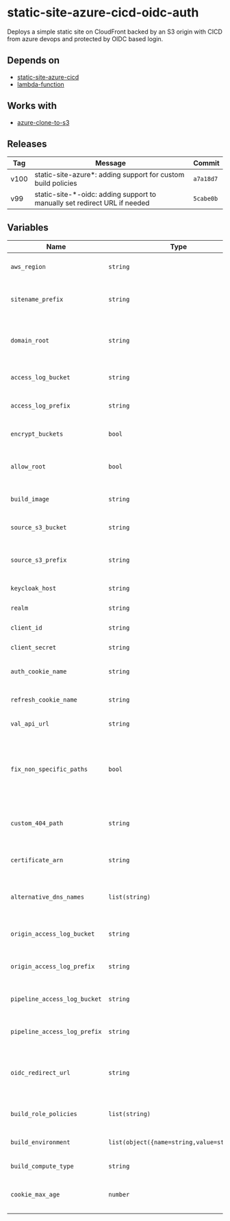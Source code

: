 static-site-azure-cicd-oidc-auth
======


Deploys a simple static site on CloudFront backed by an S3 origin with CICD from azure devops and protected by OIDC based login.

Depends on
------

* [static-site-azure-cicd](../static-site-azure-cicd/README.md)
* [lambda-function](../lambda-function/README.md)



Works with
------

* [azure-clone-to-s3](../azure-clone-to-s3/README.md)



Releases
------

|Tag | Message | Commit|
--- | --- | ---
v100 | static-site-azure*: adding support for custom build policies | `a7a18d7`
v99 | static-site-*-oidc: adding support to manually set redirect URL if needed | `5cabe0b`

Variables
------

|Name | Type | Description | Default Value|
--- | --- | --- | ---
`aws_region` | `string` | region where provisioning should happen | ``
`sitename_prefix` | `string` | prefix of site name e.g. for www.example.com this would be www | ``
`domain_root` | `string` | domain root for site e.g. example.com.  This must be available in Route53. | ``
`access_log_bucket` | `string` | S3 bucket where access logs will be placed | ``
`access_log_prefix` | `string` | prefix used for any access logs written to S3 | ``
`encrypt_buckets` | `bool` | encrypt buckets with default AWS keys | `false`
`allow_root` | `bool` | allow build process to become root (sudo) | `false`
`build_image` | `string` | what build image should be used to run the build job | `aws/codebuild/standard:2.0`
`source_s3_bucket` | `string` | S3 bucket which is the source for the build process | ``
`source_s3_prefix` | `string` | S3 bucket prefix used for the source build zip file | ``
`keycloak_host` | `string` | name of keycloak host | ``
`realm` | `string` | keycloak auth realm | ``
`client_id` | `string` | client ID for keycloak client | ``
`client_secret` | `string` | client secret for keycloak client | ``
`auth_cookie_name` | `string` | name of cookie used to hold auth token | `auth`
`refresh_cookie_name` | `string` | name of cookie used to hold refresh token | `rt`
`val_api_url` | `string` | URL for JWT validation API | ``
`fix_non_specific_paths` | `bool` | should we apply a lambda@edge function on origin requests to fix paths which are missing the expected root object? | `false`
`custom_404_path` | `string` | what path should we use for a custom 404 (not found) error page | `none`
`certificate_arn` | `string` | arn of a certificate, if this is specified the module will not create a certificate | ``
`alternative_dns_names` | `list(string)` | list of additional names the cloudfront distribution | `[]`
`origin_access_log_bucket` | `string` | bucket to be used for access logging on the origin s3 bucket | ``
`origin_access_log_prefix` | `string` | prefix to use for access logs where that is enabled | ``
`pipeline_access_log_bucket` | `string` | bucket to be used for access logging on the origin s3 bucket | ``
`pipeline_access_log_prefix` | `string` | prefix to use for access logs where that is enabled | ``
`oidc_redirect_url` | `string` | if you want to override the automatically determined by the module then set this variable | ``
`build_role_policies` | `list(string)` | list of ARNs of policies to attach to the build role | `[]`
`build_environment` | `list(object({name=string,value=string}))` | non secret build environment variables | `[]`
`build_compute_type` | `string` | compute type for the build job | `BUILD_GENERAL1_SMALL`
`cookie_max_age` | `number` | number of seconds cookies will live for, default is 10 days | `864000`

